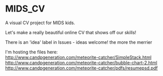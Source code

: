 # MIDS_CV
A visual CV project for MIDS kids.

Let's make a really beautiful online CV that shows off our skills!

There is an 'idea' label in Issues - ideas welcome! the more the merrier

I'm hosting the files here:    
http://www.candpgeneration.com/meteorite-catcher/SimpleStack.html   
http://www.candpgeneration.com/meteorite-catcher/bubble-chart-2.html   
http://www.candpgeneration.com/meteorite-catcher/pdfs/resumepsd.pdf
